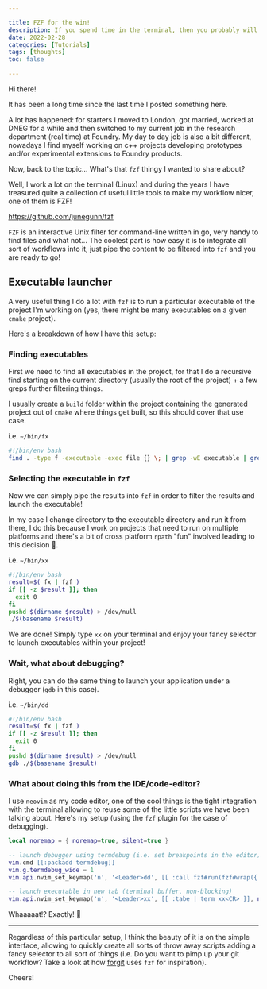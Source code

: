 ```yaml
---

title: FZF for the win!
description: If you spend time in the terminal, then you probably will like fzf.
date: 2022-02-28
categories: [Tutorials]
tags: [thoughts]
toc: false

---
```


<!--more-->

Hi there!

It has been a long time since the last time I posted something here.

A lot has happened: for starters I moved to London, got married, worked at DNEG for a while and
then switched to my current job in the research department (real time) at Foundry. My day to day
job is also a bit different, nowadays I find myself working on c++ projects developing prototypes
and/or experimental extensions to Foundry products.

Now, back to the topic... What's that `fzf` thingy I wanted to share about?

Well, I work a lot on the terminal (Linux) and during the years I have treasured quite a collection
of useful little tools to make my workflow nicer, one of them is FZF!

https://github.com/junegunn/fzf

`FZF` is an interactive Unix filter for command-line written in go, very handy to find files and
what not... The coolest part is how easy it is to integrate all sort of workflows into it, just
pipe the content to be filtered into `fzf` and you are ready to go!

## Executable launcher

A very useful thing I do a lot with `fzf` is to run a particular executable of the project I'm
working on (yes, there might be many executables on a given `cmake` project).

Here's a breakdown of how I have this setup:

### Finding executables

First we need to find all executables in the project, for that I do a recursive find starting on
the current directory (usually the root of the project) + a few greps further filtering things.

I usually create a `build` folder within the project containing the generated project out of
`cmake` where things get built, so this should cover that use case.

i.e. `~/bin/fx`

```bash
#!/bin/env bash
find . -type f -executable -exec file {} \; | grep -wE executable | grep -Po ".*(?=:)"
```

### Selecting the executable in `fzf`

Now we can simply pipe the results into `fzf` in order to filter the results and launch the
executable!

In my case I change directory to the executable directory and run it from there, I do this because
I work on projects that need to run on multiple platforms and there's a bit of cross platform
`rpath` "fun" involved leading to this decision :see_no_evil:.

i.e. `~/bin/xx`

```bash
#!/bin/env bash
result=$( fx | fzf )
if [[ -z $result ]]; then
  exit 0
fi
pushd $(dirname $result) > /dev/null
./$(basename $result)
```

We are done! Simply type `xx` on your terminal and enjoy your fancy selector to launch executables
within your project!

### Wait, what about debugging?

Right, you can do the same thing to launch your application under a debugger (`gdb` in this case).

i.e. `~/bin/dd`
```bash
#!/bin/env bash
result=$( fx | fzf )
if [[ -z $result ]]; then
  exit 0
fi
pushd $(dirname $result) > /dev/null
gdb ./$(basename $result)
```

### What about doing this from the IDE/code-editor?

I use `neovim` as my code editor, one of the cool things is the tight integration with the terminal
allowing to reuse some of the little scripts we have been talking about. Here's my setup (using the
`fzf` plugin for the case of debugging).

```lua
local noremap = { noremap=true, silent=true }

-- launch debugger using termdebug (i.e. set breakpoints in the editor)
vim.cmd [[:packadd termdebug]]
vim.g.termdebug_wide = 1
vim.api.nvim_set_keymap('n', '<Leader>dd', [[ :call fzf#run(fzf#wrap({'source': 'fx', 'sink': 'Termdebug'}))<CR>]], noremap)

-- launch executable in new tab (terminal buffer, non-blocking)
vim.api.nvim_set_keymap('n', '<Leader>xx', [[ :tabe | term xx<CR> ]], noremap)
```

Whaaaaat!? Exactly! :exploding_head:

---

Regardless of this particular setup, I think the beauty of it is on the simple interface, allowing
to quickly create all sorts of throw away scripts adding a fancy selector to all sort of things
(i.e. Do you want to pimp up your git workflow? Take a look at how
[forgit](https://github.com/wfxr/forgit) uses `fzf` for inspiration).


Cheers!
